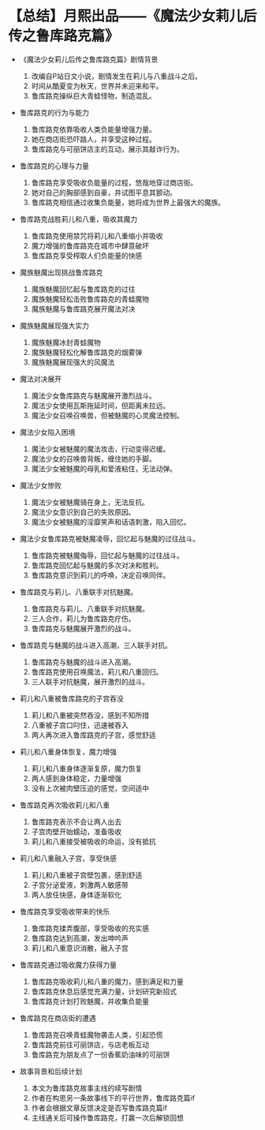# 【总结】月熙出品——《魔法少女莉儿后传之鲁库路克篇》

-   《魔法少女莉儿后传之鲁库路克篇》剧情背景
    1.  改编自P站日文小说，剧情发生在莉儿与八重战斗之后。
    2.  时间从酷夏变为秋天，世界并未迎来和平。
    3.  鲁库路克操纵巨大青蛙怪物，制造混乱。
-   鲁库路克的行为与能力
    1.  鲁库路克依靠吸收人类负能量增强力量。
    2.  她在商店街恐吓路人，并享受这种过程。
    3.  鲁库路克与可丽饼店主的互动，展示其敲诈行为。
-   鲁库路克的心理与力量
    1.  鲁库路克享受吸收负能量的过程，悠哉地穿过商店街。
    2.  她对自己的胸部感到自豪，并试图平息其颤动。
    3.  鲁库路克相信通过收集负能量，她将成为世界上最强大的魔族。
-   鲁库路克战胜莉儿和八重，吸收其魔力
    1.  鲁库路克使用禁咒将莉儿和八重缩小并吸收
    2.  魔力增强的鲁库路克在城市中肆意破坏
    3.  鲁库路克享受榨取人们负能量的快感
-   魔族魅魔出现挑战鲁库路克
    1.  魔族魅魔回忆起与鲁库路克的过往
    2.  魔族魅魔轻松击败鲁库路克的青蛙魔物
    3.  魔族魅魔与鲁库路克展开魔法对决
-   魔族魅魔展现强大实力
    1.  魔族魅魔冰封青蛙魔物
    2.  魔族魅魔轻松化解鲁库路克的烟雾弹
    3.  魔族魅魔展现强大的风魔法
-   魔法对决展开
    1.  魔法少女鲁库路克与魅魔展开激烈战斗。
    2.  魔法少女使用瓦斯拖延时间，但距离未拉远。
    3.  魔法少女召唤召唤兽，但被魅魔的心灵魔法控制。
-   魔法少女陷入困境
    1.  魔法少女被魅魔的魔法攻击，行动变得迟缓。
    2.  魔法少女的召唤兽背叛，缠住她的手脚。
    3.  魔法少女被魅魔的母乳和爱液粘住，无法动弹。
-   魔法少女惨败
    1.  魔法少女被魅魔骑在身上，无法反抗。
    2.  魔法少女意识到自己的失败原因。
    3.  魔法少女被魅魔的淫靡笑声和话语刺激，陷入回忆。
-   魔法少女鲁库路克被魅魔凌辱，回忆起与魅魔的过往战斗。
    1.  鲁库路克被魅魔侮辱，回忆起与魅魔的过往战斗。
    2.  鲁库路克回忆起与魅魔的多次对决和胜利。
    3.  鲁库路克意识到莉儿的呼唤，决定召唤同伴。
-   鲁库路克与莉儿、八重联手对抗魅魔。
    1.  鲁库路克与莉儿、八重联手对抗魅魔。
    2.  三人合作，莉儿为鲁库路克疗伤。
    3.  鲁库路克与魅魔展开激烈的战斗。
-   鲁库路克与魅魔的战斗进入高潮，三人联手对抗。
    1.  鲁库路克与魅魔的战斗进入高潮。
    2.  鲁库路克使用召唤魔法，莉儿和八重回归。
    3.  三人联手对抗魅魔，展开激烈的战斗。


-   莉儿和八重被鲁库路克的子宫吞没
    1.  莉儿和八重被突然吞没，感到不知所措
    2.  八重被子宫口叼住，迅速被吞入
    3.  两人再次进入鲁库路克的子宫，感觉舒适
-   莉儿和八重身体恢复，魔力增强
    1.  莉儿和八重身体逐渐复原，魔力恢复
    2.  两人感到身体稳定，力量增强
    3.  没有上次被肉壁压迫的感觉，空间适中
-   鲁库路克再次吸收莉儿和八重
    1.  鲁库路克表示不会让两人出去
    2.  子宫肉壁开始蠕动，准备吸收
    3.  莉儿和八重接受被吸收的命运，没有抵抗
-   莉儿和八重融入子宫，享受快感
    1.  莉儿和八重被子宫壁包裹，感到舒适
    2.  子宫分泌爱液，刺激两人敏感带
    3.  两人放任快感，身体逐渐软化
-   鲁库路克享受吸收带来的快乐
    1.  鲁库路克揉弄腹部，享受吸收的充实感
    2.  鲁库路克达到高潮，发出呻吟声
    3.  莉儿和八重意识消散，融入子宫
-   鲁库路克通过吸收魔力获得力量
    1.  鲁库路克吸收莉儿和八重的魔力，感到满足和力量
    2.  鲁库路克休息后感觉充满力量，计划研究新招式
    3.  鲁库路克计划打败魅魔，并收集负能量
-   鲁库路克在商店街的遭遇
    1.  鲁库路克召唤青蛙魔物袭击人类，引起恐慌
    2.  鲁库路克前往可丽饼店，与店老板互动
    3.  鲁库路克为朋友点了一份香蕉奶油味的可丽饼
-   故事背景和后续计划
    1.  本文为鲁库路克故事主线的续写剧情
    2.  作者在构思另一条故事线下的平行世界，鲁库路克篇if
    3.  作者会根据文章反馈决定是否写鲁库路克篇if
    4.  主线通关后可操作鲁库路克，打赢一次后解锁回想